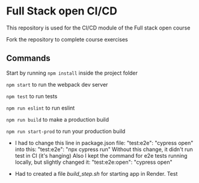 # Full Stack open CI/CD

This repository is used for the CI/CD module of the Full stack open course

Fork the repository to complete course exercises

## Commands

Start by running `npm install` inside the project folder

`npm start` to run the webpack dev server

`npm test` to run tests

`npm run eslint` to run eslint

`npm run build` to make a production build

`npm run start-prod` to run your production build

- I had to change this line in package.json file:
"test:e2e": "cypress open" into this: "test:e2e": "npx cypress run"
Without this change, it didn't run test in CI (it's hanging)
Also I kept the command for e2e tests running locally, but slightly changed it: "test:e2e:open": "cypress open"


- Had to created a file *build_step.sh* for starting app in Render.
Test
